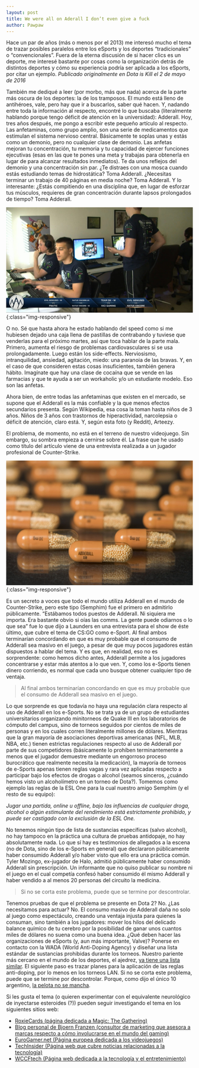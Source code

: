 ```yaml
---
layout: post
title: We were all on Aderall I don’t even give a fuck
author: Pawpaw
---
```

Hace un par de años (más o menos por el 2013) me interesó mucho el tema de trazar posibles paralelos entre los eSports y los deportes “tradicionales” o “convencionales”. Fuera de la eterna discusión de si hacer clics es un deporte, me interesé bastante por cosas como la organización detrás de distintos deportes y cómo su experiencia podría ser aplicada a los eSports, por citar un ejemplo. _Publicado originalmente en Dota is Kill el 2 de mayo de 2016_

También me dediqué a leer (por morbo, más que nada) acerca de la parte más oscura de los deportes: la de los tramposos. El mundo está lleno de antihéroes, vale, pero hay que ir a buscarlos, saber qué hacen. Y, nadando entre toda la información al respecto, encontré lo que buscaba (literalmente hablando porque tengo déficit de atención en la universidad): Adderall. Hoy, tres años después, me pongo a escribir este pequeño artículo al respecto. Las anfetaminas, como grupo amplio, son una serie de medicamentos que estimulan el sistema nervioso central. Básicamente te soplas unas y estás como un demonio, pero no cualquier clase de demonio. Las anfetas mejoran tu concentración, tu memoria y tu capacidad de ejercer funciones ejecutivas (esas en las que te pones una meta y trabajas para obtenerla en lugar de para alcanzar resultados inmediatos). Te da unos reflejos del demonio y una concentración sin par. ¿Te distraes con una mosca cuando estás estudiando temas de hidrostática? Toma Adderall. ¿Necesitas terminar un trabajo de 40 páginas en media noche? Toma Adderall. Y lo interesante: ¿Estás compitiendo en una disciplina que, en lugar de esforzar tus músculos, requieres de gran concentración durante lapsos prolongados de tiempo? Toma Adderall.

![Un frasquito raro al lado de Arteezy](/images/posts/adderall.jpg){:class="img-responsive"}

O no. Sé que hasta ahora he estado hablando del speed como si me hubiesen dejado una caja llena de pastillas de contrabando y tuviese que venderlas para el próximo martes, así que toca hablar de la parte mala. Primero, aumenta el riesgo de problemas cardiovasculares si se usa prolongadamente. Luego están los side-effects. Nerviosismo, intranquilidad, ansiedad, agitación, miedo: una paranoia de las bravas. Y, en el caso de que consideren estas cosas insuficientes, también genera hábito. Imagínate que hay una clase de cocaína que se vende en las farmacias y que te ayuda a ser un workaholic y/o un estudiante modelo. Eso son las anfetas.

Ahora bien, de entre todas las anfetaminas que existen en el mercado, se supone que el Adderall es la más confiable y la que menos efectos secundarios presenta. Según Wikipedia, esa cosa la toman hasta niños de 3 años. Niños de 3 años con trastornos de hiperactividad, narcolepsia o déficit de atención, claro está. Y, según esta foto (y Reddit), Arteezy.

El problema, de momento, no está en el terreno de nuestro videojuego. Sin embargo, su sombra empieza a cernirse sobre él. La frase que he usado como título del artículo viene de una entrevista realizada a un jugador profesional de Counter-Strike.

![30mg de skill](/images/posts/adderallpills.jpg){:class="img-responsive"}

Es un secreto a voces que todo el mundo utiliza Adderall en el mundo de Counter-Strike, pero este tipo (Semphim) fue el primero en admitirlo públicamente. “Estábamos todos puestos de Adderall. Ni siquiera me importa. Era bastante obvio si oías las comms. La gente puede odiarnos o lo que sea” fue lo que dijo a Launders en una entrevista para el show de éste último, que cubre el tema de CS:GO como e-Sport. Al final ambos terminarían concordando en que es muy probable que el consumo de Adderall sea masivo en el juego, a pesar de que muy pocos jugadores están dispuestos a hablar del tema. Y es que, en realidad, eso no es sorprendente: como hemos dicho antes, Adderall permite a los jugadores concentrarse y estar más atentos a lo que ven. Y, como los e-Sports tienen dinero corriendo, es normal que cada uno busque obtener cualquier tipo de ventaja.

> Al final ambos terminarían concordando en que es muy probable que el consumo de Adderall sea masivo en el juego.

Lo que sorprende es que todavía no haya una regulación clara respecto al uso de Adderall en los e-Sports. No se trata ya de un grupo de estudiantes universitarios organizando minitorneos de Quake III en los laboratorios de cómputo del campus, sino de torneos seguidos por cientos de miles de personas y en los cuales corren literalmente millones de dólares. Mientras que la gran mayoría de asociaciones deportivas americanas (NFL, MLB, NBA, etc.) tienen estrictas regulaciones respecto al uso de Adderall por parte de sus competidores (básicamente lo prohíben terminantemente a menos que el jugador demuestre mediante un engorroso proceso burocrático que realmente necesita la medicación), la mayoría de torneos de e-Sports apenas tienen reglas vagas y rara vez aplicadas respecto a participar bajo los efectos de drogas o alcohol (seamos sinceros, ¿cuándo hemos visto un alcoholímetro en un torneo de Dota?). Tomemos como ejemplo las reglas de la ESL One para la cual nuestro amigo Semphim (y el resto de su equipo):

_Jugar una partida, online u offline, bajo las influencias de cualquier droga, alcohol o algún estimulante del rendimiento está estrictamente prohibido, y puede ser castigado con la exclusión de la ESL One._

No tenemos ningún tipo de lista de sustancias específicas (salvo alcohol), no hay tampoco en la práctica una cultura de pruebas antidopaje, no hay absolutamente nada. Lo que sí hay es testimonios de allegados a la escena (no de Dota, sino de los e-Sports en general) que declararon públicamente haber consumido Adderall y/o haber visto que ello era una práctica común. Tyler Mozingo, ex-jugador de Halo, admitió públicamente haber consumido Adderall sin prescripción. Un informante que no quiso publicar su nombre ni el juego en el cual competía confesó haber consumido él mismo Adderall y haber vendido a al menos 20 personas del circuito la medicina.

> Si no se corta este problema, puede que se termine por descontrolar.

Tenemos pruebas de que el problema se presente en Dota 2? No. ¿Las necesitamos para actuar? No. El consumo masivo de Adderall daña no solo al juego como espectáculo, creando una ventaja injusta para quienes la consuman, sino también a los jugadores: mover los hilos del delicado balance químico de tu cerebro por la posibilidad de ganar unos cuantos miles de dólares no suena como una buena idea. ¿Qué deben hacer las organizaciones de eSports (y, aun más importante, Valve)? Ponerse en contacto con la WADA (World Anti-Doping Agency) y diseñar una lista estándar de sustancias prohibidas durante los torneos. Nuestro pariente más cercano en el mundo de los deportes, el ajedrez, [ya tiene una lista similar](https://www.fide.com/component/content/article/1-fide-news/7189-chess-wada-anti-doping-policy-nutrition-and-health.html). El siguiente paso es trazar planes para la aplicación de las reglas anti-doping, por lo menos en los torneos LAN. Si no se corta este problema, puede que se termine por descontrolar. Porque, como dijo el único 10 argentino, [la pelota no se mancha](https://www.youtube.com/watch?v=Q8RvuFyDMog).

Si les gusta el tema (o quieren experimentar con el equivalente neurológico de inyectarse esteroides (?)) pueden seguir investigando el tema en los siguientes sitios web:

* [RoxieCards (página dedicada a Magic: The Gathering)](http://roxiecards.com/15-milligrams-of-play-skill/)
* [Blog personal de Bjoern Franzen (consultor de marketing que asesora a marcas respecto a cómo involucrarse en el mundo del gaming)](https://bjoernfranzen.com/doping-in-esports-the-almost-invisible-elephant-in-the-room/)
* [EuroGamer.net (Página europea dedicada a los videojuegos)](https://www.eurogamer.net/articles/2015-04-08-winners-might-use-drugs)
* [TechInsider (Página web que cubre noticias relacionadas a la tecnología)](https://www.businessinsider.com/how-adderall-is-used-in-esports-2015-7)
* [WCCFtech (Página web dedicada a la tecnología y el entretenimiento)](https://wccftech.com/performance-enhancing-drugs-esports-yeah-issue/)